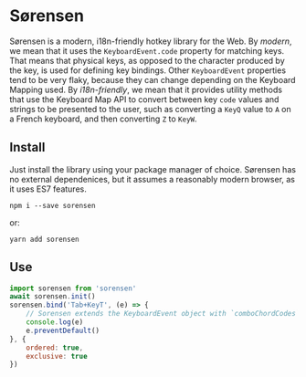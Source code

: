 Sørensen
=========

Sørensen is a modern, i18n-friendly hotkey library for the Web. By *modern*, we mean that it uses the
`KeyboardEvent.code` property for matching keys. That means that physical keys, as opposed to the
character produced by the key, is used for defining key bindings. Other `KeyboardEvent` properties tend to be very
flaky, because they can change depending on the Keyboard Mapping used. By *i18n-friendly*, we mean that it
provides utility methods that use the Keyboard Map API to convert between key `code` values and strings to be
presented to the user, such as converting a `KeyQ` value to `A` on a French keyboard, and then converting `Z` to `KeyW`.

Install
-------
Just install the library using your package manager of choice. Sørensen has no external dependenices, but it assumes
a reasonably modern browser, as it uses ES7 features.

```
npm i --save sorensen
```
or:

```
yarn add sorensen
```

Use
---

```javascript
import sorensen from 'sorensen'
await sorensen.init()
sorensen.bind('Tab+KeyT', (e) => {
	// Sorensen extends the KeyboardEvent object with `comboChordCodes` and `comboCodes`
	console.log(e)
	e.preventDefault()
}, {
	ordered: true,
	exclusive: true
})
```